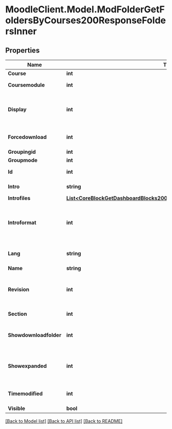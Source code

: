 # MoodleClient.Model.ModFolderGetFoldersByCourses200ResponseFoldersInner

## Properties

Name | Type | Description | Notes
------------ | ------------- | ------------- | -------------
**Course** | **int** | Course id | [optional] 
**Coursemodule** | **int** | Course module id | [optional] 
**Display** | **int** | Display type of folder contents on a separate page or inline | [optional] [default to null]
**Forcedownload** | **int** | Whether file download is forced | [optional] [default to null]
**Groupingid** | **int** | Group id | [optional] 
**Groupmode** | **int** | Group mode | [optional] 
**Id** | **int** | Activity instance id | [optional] 
**Intro** | **string** | Activity introduction | [optional] 
**Introfiles** | [**List&lt;CoreBlockGetDashboardBlocks200ResponseBlocksInnerContentsFilesInner&gt;**](CoreBlockGetDashboardBlocks200ResponseBlocksInnerContentsFilesInner.md) |  | [optional] 
**Introformat** | **int** | intro format (1 &#x3D; HTML, 0 &#x3D; MOODLE, 2 &#x3D; PLAIN, or 4 &#x3D; MARKDOWN) | [optional] 
**Lang** | **string** | Forced activity language | [optional] 
**Name** | **string** | Activity name | [optional] 
**Revision** | **int** | Incremented when after each file changes, to avoid cache | [optional] [default to null]
**Section** | **int** | Course section id | [optional] 
**Showdownloadfolder** | **int** | Whether to show the download folder button | [optional] [default to null]
**Showexpanded** | **int** | 1 &#x3D; expanded, 0 &#x3D; collapsed for sub-folders | [optional] [default to null]
**Timemodified** | **int** | Last time the folder was modified | [optional] [default to null]
**Visible** | **bool** | Visible | [optional] 

[[Back to Model list]](../README.md#documentation-for-models) [[Back to API list]](../README.md#documentation-for-api-endpoints) [[Back to README]](../README.md)

